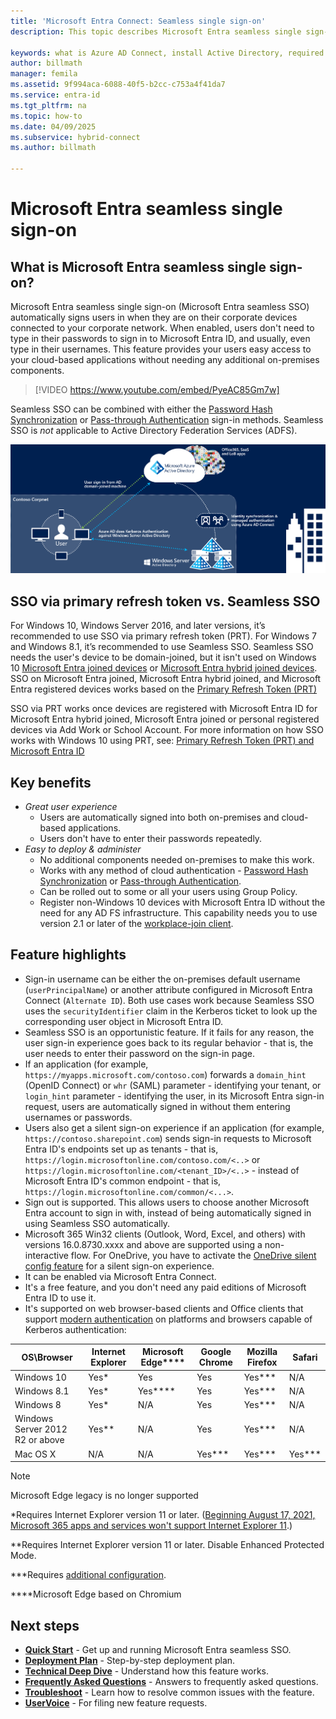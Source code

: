```yaml
---
title: 'Microsoft Entra Connect: Seamless single sign-on'
description: This topic describes Microsoft Entra seamless single sign-on and how it allows you to provide true single sign-on for corporate desktop users inside your corporate network.

keywords: what is Azure AD Connect, install Active Directory, required components for Azure AD, SSO, Single Sign-on
author: billmath
manager: femila
ms.assetid: 9f994aca-6088-40f5-b2cc-c753a4f41da7
ms.service: entra-id
ms.tgt_pltfrm: na
ms.topic: how-to
ms.date: 04/09/2025
ms.subservice: hybrid-connect
ms.author: billmath

---
```

# Microsoft Entra seamless single sign-on

<a name='what-is-azure-active-directory-seamless-single-sign-on'></a>

## What is Microsoft Entra seamless single sign-on?

Microsoft Entra seamless single sign-on (Microsoft Entra seamless SSO) automatically signs users in when they are on their corporate devices connected to your corporate network. When enabled, users don't need to type in their passwords to sign in to Microsoft Entra ID, and usually, even type in their usernames. This feature provides your users easy access to your cloud-based applications without needing any additional on-premises components.

>[!VIDEO https://www.youtube.com/embed/PyeAC85Gm7w]

Seamless SSO can be combined with either the [Password Hash Synchronization](how-to-connect-password-hash-synchronization.md) or [Pass-through Authentication](how-to-connect-pta.md) sign-in methods. Seamless SSO is *not* applicable to Active Directory Federation Services (ADFS).

![Seamless single sign-on](./media/how-to-connect-sso/sso1.png)

## SSO via primary refresh token vs. Seamless SSO

For Windows 10, Windows Server 2016, and later versions, it’s recommended to use SSO via primary refresh token (PRT). For Windows 7 and Windows 8.1, it’s recommended to use Seamless SSO.
Seamless SSO needs the user's device to be domain-joined, but it isn't used on Windows 10 [Microsoft Entra joined devices](~/identity/devices/concept-directory-join.md) or [Microsoft Entra hybrid joined devices](~/identity/devices/concept-hybrid-join.md). SSO on Microsoft Entra joined, Microsoft Entra hybrid joined, and Microsoft Entra registered devices works based on the [Primary Refresh Token (PRT)](~/identity/devices/concept-primary-refresh-token.md)

SSO via PRT works once devices are registered with Microsoft Entra ID for Microsoft Entra hybrid joined, Microsoft Entra joined or personal registered devices via Add Work or School Account. 
For more information on how SSO works with Windows 10 using PRT, see: [Primary Refresh Token (PRT) and Microsoft Entra ID](~/identity/devices/concept-primary-refresh-token.md)


## Key benefits

- *Great user experience*
  - Users are automatically signed into both on-premises and cloud-based applications.
  - Users don't have to enter their passwords repeatedly.
- *Easy to deploy & administer*
  - No additional components needed on-premises to make this work.
  - Works with any method of cloud authentication - [Password Hash Synchronization](how-to-connect-password-hash-synchronization.md) or [Pass-through Authentication](how-to-connect-pta.md).
  - Can be rolled out to some or all your users using Group Policy.
  - Register non-Windows 10 devices with Microsoft Entra ID without the need for any AD FS infrastructure. This capability needs you to use version 2.1 or later of the [workplace-join client](https://www.microsoft.com/download/details.aspx?id=53554).

## Feature highlights

- Sign-in username can be either the on-premises default username (`userPrincipalName`) or another attribute configured in Microsoft Entra Connect (`Alternate ID`). Both use cases work because Seamless SSO uses the `securityIdentifier` claim in the Kerberos ticket to look up the corresponding user object in Microsoft Entra ID.
- Seamless SSO is an opportunistic feature. If it fails for any reason, the user sign-in experience goes back to its regular behavior - that is, the user needs to enter their password on the sign-in page.
- If an application (for example,  `https://myapps.microsoft.com/contoso.com`) forwards a `domain_hint` (OpenID Connect) or `whr` (SAML) parameter - identifying your tenant, or `login_hint` parameter - identifying the user, in its Microsoft Entra sign-in request, users are automatically signed in without them entering usernames or passwords.
- Users also get a silent sign-on experience if an application (for example, `https://contoso.sharepoint.com`) sends sign-in requests to Microsoft Entra ID's endpoints set up as tenants - that is, `https://login.microsoftonline.com/contoso.com/<..>` or `https://login.microsoftonline.com/<tenant_ID>/<..>` - instead of Microsoft Entra ID's common endpoint - that is, `https://login.microsoftonline.com/common/<...>`.
- Sign out is supported. This allows users to choose another Microsoft Entra account to sign in with, instead of being automatically signed in using Seamless SSO automatically.
- Microsoft 365 Win32 clients (Outlook, Word, Excel, and others) with versions 16.0.8730.xxxx and above are supported using a non-interactive flow. For OneDrive, you have to activate the [OneDrive silent config feature](https://techcommunity.microsoft.com/t5/Microsoft-OneDrive-Blog/Previews-for-Silent-Sync-Account-Configuration-and-Bandwidth/ba-p/120894) for a silent sign-on experience.
- It can be enabled via Microsoft Entra Connect.
- It's a free feature, and you don't need any paid editions of Microsoft Entra ID to use it.
- It's supported on web browser-based clients and Office clients that support [modern authentication](/microsoft-365/enterprise/modern-auth-for-office-2013-and-2016) on platforms and browsers capable of Kerberos authentication:

| OS\Browser |Internet Explorer|Microsoft Edge\*\*\*\*|Google Chrome|Mozilla Firefox|Safari|
| --- | --- |--- | --- | --- | -- 
|Windows 10|Yes\*|Yes|Yes|Yes\*\*\*|N/A
|Windows 8.1|Yes\*|Yes*\*\*\*|Yes|Yes\*\*\*|N/A
|Windows 8|Yes\*|N/A|Yes|Yes\*\*\*|N/A
|Windows Server 2012 R2 or above|Yes\*\*|N/A|Yes|Yes\*\*\*|N/A
|Mac OS X|N/A|N/A|Yes\*\*\*|Yes\*\*\*|Yes\*\*\*

 > [!NOTE]
 >Microsoft Edge legacy is no longer supported


\*Requires Internet Explorer version 11 or later. ([Beginning August 17, 2021, Microsoft 365 apps and services won't support Internet Explorer 11](https://techcommunity.microsoft.com/t5/microsoft-365-blog/microsoft-365-apps-say-farewell-to-internet-explorer-11-and/ba-p/1591666).)

\*\*Requires Internet Explorer version 11 or later. Disable Enhanced Protected Mode.

\*\*\*Requires [additional configuration](how-to-connect-sso-quick-start.md#browser-considerations).

\*\*\*\*Microsoft Edge based on Chromium

## Next steps

- [**Quick Start**](how-to-connect-sso-quick-start.md) - Get up and running Microsoft Entra seamless SSO.
- [**Deployment Plan**](~/identity/enterprise-apps/plan-sso-deployment.md) - Step-by-step deployment plan.
- [**Technical Deep Dive**](how-to-connect-sso-how-it-works.md) - Understand how this feature works.
- [**Frequently Asked Questions**](how-to-connect-sso-faq.yml) - Answers to frequently asked questions.
- [**Troubleshoot**](tshoot-connect-sso.md) - Learn how to resolve common issues with the feature.
- [**UserVoice**](https://feedback.azure.com/d365community/forum/22920db1-ad25-ec11-b6e6-000d3a4f0789) - For filing new feature requests.
